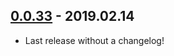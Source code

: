 ## [0.0.33] - 2019.02.14
- Last release without a changelog!

[0.0.33]: https://github.com/spacetx/starfish/releases/tag/0.0.33
